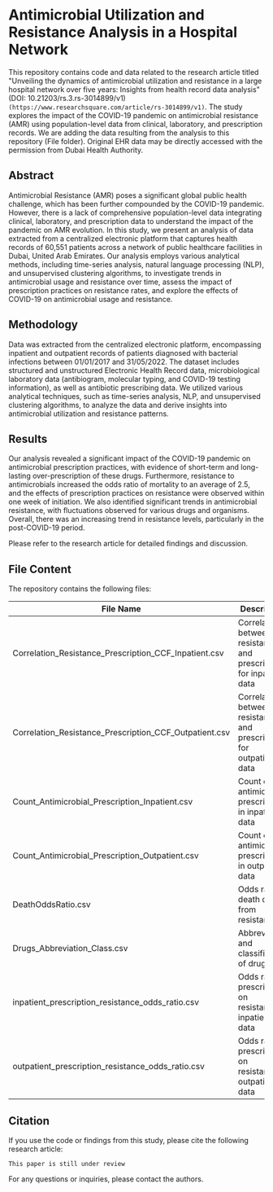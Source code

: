 # Antimicrobial Utilization and Resistance Analysis in a Hospital Network

This repository contains code and data related to the research article titled "Unveiling the dynamics of antimicrobial utilization and resistance in a large hospital network over five years: Insights from health record data analysis" (DOI: 10.21203/rs.3.rs-3014899/v1) `(https://www.researchsquare.com/article/rs-3014899/v1)`. The study explores the impact of the COVID-19 pandemic on antimicrobial resistance (AMR) using population-level data from clinical, laboratory, and prescription records. We are adding the data resulting from the analysis to this repository (File folder). Original EHR data may be directly accessed with the permission from Dubai Health Authority. 

## Abstract
Antimicrobial Resistance (AMR) poses a significant global public health challenge, which has been further compounded by the COVID-19 pandemic. However, there is a lack of comprehensive population-level data integrating clinical, laboratory, and prescription data to understand the impact of the pandemic on AMR evolution. In this study, we present an analysis of data extracted from a centralized electronic platform that captures health records of 60,551 patients across a network of public healthcare facilities in Dubai, United Arab Emirates. Our analysis employs various analytical methods, including time-series analysis, natural language processing (NLP), and unsupervised clustering algorithms, to investigate trends in antimicrobial usage and resistance over time, assess the impact of prescription practices on resistance rates, and explore the effects of COVID-19 on antimicrobial usage and resistance.

## Methodology
Data was extracted from the centralized electronic platform, encompassing inpatient and outpatient records of patients diagnosed with bacterial infections between 01/01/2017 and 31/05/2022. The dataset includes structured and unstructured Electronic Health Record data, microbiological laboratory data (antibiogram, molecular typing, and COVID-19 testing information), as well as antibiotic prescribing data. We utilized various analytical techniques, such as time-series analysis, NLP, and unsupervised clustering algorithms, to analyze the data and derive insights into antimicrobial utilization and resistance patterns.

## Results
Our analysis revealed a significant impact of the COVID-19 pandemic on antimicrobial prescription practices, with evidence of short-term and long-lasting over-prescription of these drugs. Furthermore, resistance to antimicrobials increased the odds ratio of mortality to an average of 2.5, and the effects of prescription practices on resistance were observed within one week of initiation. We also identified significant trends in antimicrobial resistance, with fluctuations observed for various drugs and organisms. Overall, there was an increasing trend in resistance levels, particularly in the post-COVID-19 period.

Please refer to the research article for detailed findings and discussion.

## File Content

The repository contains the following files:

| File Name                                           | Description                           |
| --------------------------------------------------- | ------------------------------------- |
| Correlation_Resistance_Prescription_CCF_Inpatient.csv | Correlation between resistance and prescription for inpatient data |
| Correlation_Resistance_Prescription_CCF_Outpatient.csv | Correlation between resistance and prescription for outpatient data |
| Count_Antimicrobial_Prescription_Inpatient.csv       | Count of antimicrobial prescriptions in inpatient data |
| Count_Antimicrobial_Prescription_Outpatient.csv      | Count of antimicrobial prescriptions in outpatient data |
| DeathOddsRatio.csv                                  | Odds ratio of death data from resistance |
| Drugs_Abbreviation_Class.csv                        | Abbreviation and classification of drugs |
| inpatient_prescription_resistance_odds_ratio.csv     | Odds ratio of prescription on resistance in inpatient data |
| outpatient_prescription_resistance_odds_ratio.csv    | Odds ratio of prescription on resistance in outpatient data |


## Citation
If you use the code or findings from this study, please cite the following research article:
```
This paper is still under review
```

For any questions or inquiries, please contact the authors.
